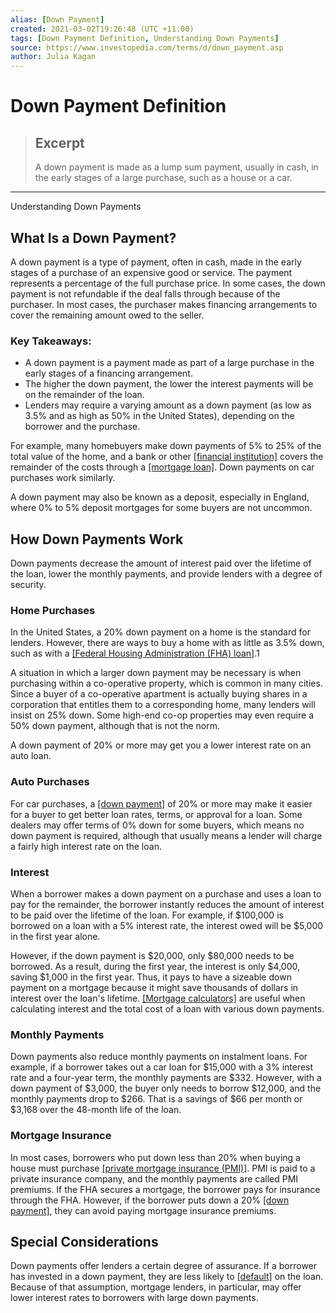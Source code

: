 ```yaml
---
alias: [Down Payment]
created: 2021-03-02T19:26:48 (UTC +11:00)
tags: [Down Payment Definition, Understanding Down Payments]
source: https://www.investopedia.com/terms/d/down_payment.asp
author: Julia Kagan
---
```


# Down Payment Definition

> ## Excerpt
> A down payment is made as a lump sum payment, usually in cash, in the early stages of a large purchase, such as a house or a car.

---

Understanding Down Payments
## What Is a Down Payment?

A down payment is a type of payment, often in cash, made in the early stages of a purchase of an expensive good or service. The payment represents a percentage of the full purchase price. In some cases, the down payment is not refundable if the deal falls through because of the purchaser. In most cases, the purchaser makes financing arrangements to cover the remaining amount owed to the seller.

### Key Takeaways:

-   A down payment is a payment made as part of a large purchase in the early stages of a financing arrangement.
-   The higher the down payment, the lower the interest payments will be on the remainder of the loan.
-   Lenders may require a varying amount as a down payment (as low as 3.5% and as high as 50% in the United States), depending on the borrower and the purchase.

For example, many homebuyers make down payments of 5% to 25% of the total value of the home, and a bank or other [[financial institution]](https://www.investopedia.com/terms/f/financialinstitution.asp) covers the remainder of the costs through a [[mortgage loan]](https://www.investopedia.com/terms/m/mortgage.asp). Down payments on car purchases work similarly.

A down payment may also be known as a deposit, especially in England, where 0% to 5% deposit mortgages for some buyers are not uncommon.

## How Down Payments Work

Down payments decrease the amount of interest paid over the lifetime of the loan, lower the monthly payments, and provide lenders with a degree of security.

### Home Purchases

In the United States, a 20% down payment on a home is the standard for lenders. However, there are ways to buy a home with as little as 3.5% down, such as with a [[Federal Housing Administration (FHA) loan]](https://www.investopedia.com/terms/f/fhaloan.asp).1

A situation in which a larger down payment may be necessary is when purchasing within a co-operative property, which is common in many cities. Since a buyer of a co-operative apartment is actually buying shares in a corporation that entitles them to a corresponding home, many lenders will insist on 25% down. Some high-end co-op properties may even require a 50% down payment, although that is not the norm.

A down payment of 20% or more may get you a lower interest rate on an auto loan.

### Auto Purchases

For car purchases, a [[down payment]](https://www.investopedia.com/articles/company-insights/083016/heres-how-get-car-no-down-payment.asp) of 20% or more may make it easier for a buyer to get better loan rates, terms, or approval for a loan. Some dealers may offer terms of 0% down for some buyers, which means no down payment is required, although that usually means a lender will charge a fairly high interest rate on the loan.

### Interest

When a borrower makes a down payment on a purchase and uses a loan to pay for the remainder, the borrower instantly reduces the amount of interest to be paid over the lifetime of the loan. For example, if $100,000 is borrowed on a loan with a 5% interest rate, the interest owed will be $5,000 in the first year alone.

However, if the down payment is $20,000, only $80,000 needs to be borrowed. As a result, during the first year, the interest is only $4,000, saving $1,000 in the first year. Thus, it pays to have a sizeable down payment on a mortgage because it might save thousands of dollars in interest over the loan's lifetime. [[Mortgage calculators]](https://www.mortgagecalculator.org/) are useful when calculating interest and the total cost of a loan with various down payments.

### Monthly Payments

Down payments also reduce monthly payments on instalment loans. For example, if a borrower takes out a car loan for $15,000 with a 3% interest rate and a four-year term, the monthly payments are $332. However, with a down payment of $3,000, the buyer only needs to borrow $12,000, and the monthly payments drop to $266. That is a savings of $66 per month or $3,168 over the 48-month life of the loan.

### Mortgage Insurance

In most cases, borrowers who put down less than 20% when buying a house must purchase [[private mortgage insurance (PMI)]](https://www.investopedia.com/mortgage/insurance/). PMI is paid to a private insurance company, and the monthly payments are called PMI premiums. If the FHA secures a mortgage, the borrower pays for insurance through the FHA. However, if the borrower puts down a 20% [[down payment]](https://www.investopedia.com/articles/investing/092815/where-should-i-keep-my-down-payment-savings.asp), they can avoid paying mortgage insurance premiums.

## Special Considerations

Down payments offer lenders a certain degree of assurance. If a borrower has invested in a down payment, they are less likely to [[default]](https://www.investopedia.com/terms/d/default2.asp) on the loan. Because of that assumption, mortgage lenders, in particular, may offer lower interest rates to borrowers with large down payments.
